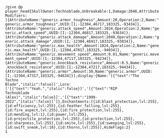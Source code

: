 <code>/give @p player_head{SkullOwner:Technoblade,Unbreakable:1,Damage:2048,AttributeModifiers:[{AttributeName:"generic.armor_toughness",Amount:20,Operation:2,Name:"generic.armor_toughness",UUID:[I;-12304,46717,183325,-93434]},{AttributeName:"generic.attack_speed",Amount:1024,Operation:2,Name:"generic.attack_speed",UUID:[I;-12304,46817,183325,-93634]},{AttributeName:"generic.attack_damage",Amount:2048,Operation:2,Name:"generic.attack_damage",UUID:[I;-12304,46917,183325,-93834]},{AttributeName:"generic.max_health",Amount:1024,Operation:2,Name:"generic.max_health",UUID:[I;-12304,47017,183325,-94034]},{AttributeName:"generic.movement_speed",Amount:0.01,Name:"generic.movement_speed",UUID:[I;-12304,47117,183325,-94234]},{AttributeName:"generic.knockback_resistance",Amount:0.5,Name:"generic.knockback_resistance",UUID:[I;-12304,47217,183325,-94434]},{AttributeName:"generic.armor",Amount:30,Name:"generic.armor",UUID:[I;-12304,47317,183325,-94634]}],display:{Name:'[{"text":"The Techno Blade","italic":false}]',Lore:['[{"text":"Yeah.","italic":false}]','[{"text":"RIP Technoblade (Alex)","italic":false}]','[{"text":"1999-2022","italic":false}]']},Enchantments:[{id:blast_protection,lvl:255},{id:efficiency,lvl:255},{id:feather_falling,lvl:255},{id:fire_aspect,lvl:255},{id:fire_protection,lvl:255},{id:mending,lvl:1},{id:power,lvl:255},{id:projectile_protection,lvl:255},{id:protection,lvl:255},{id:sharpness,lvl:255},{id:smite,lvl:255},{id:sweeping,lvl:255},{id:swift_sneak,lvl:10},{id:thorns,lvl:255}],HideFlags:2} 1</code>
